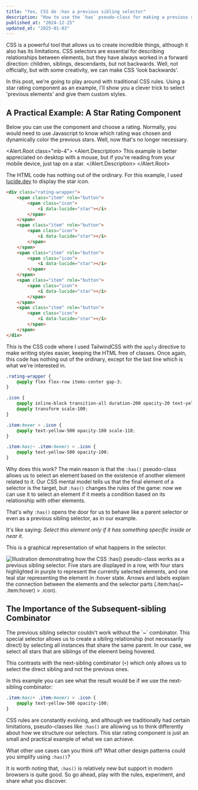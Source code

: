 ```yaml
---
title: "Yes, CSS do :has a previous sibling selector"
description: "How to use the `has` pseudo-class for making a previous sibling CSS selector"
published_at: "2024-12-25"
updated_at: "2025-01-03"
---
```


<script lang="ts">
	import { Lightbulb } from "lucide-svelte";
	import Image from '$lib/components/PostImage.svelte';
  import Rating from "$lib/components/demos/Rating.svelte";
	import RatingVariant from "$lib/components/demos/RatingVariant.svelte";
	import DemoWrapper from "$lib/components/DemoWrapper.svelte";
  import * as Alert from "$lib/components/ui/alert";
	import LLMPromptField from "$lib/components/LLMPromptTool/LLMPromptField.svelte";
</script>

<LLMPromptField text="CSS is a powerful tool that allows us to create incredible things, although it also has its limitations. CSS selectors are essential for describing relationships between elements, but they have always worked in a forward direction: children, siblings, descendants, but not backwards. Well, not officially, but with some creativity, we can make CSS 'look backwards'.">
CSS is a powerful tool that allows us to create incredible things, although it also has its limitations. CSS selectors are essential for describing relationships between elements, but they have always worked in a forward direction: children, siblings, descendants, but not backwards. Well, not officially, but with some creativity, we can make CSS 'look backwards'.

In this post, we're going to play around with traditional CSS rules. Using a star rating component as an example, I'll show you a clever trick to select 'previous elements' and give them custom styles.
</LLMPromptField>

## A Practical Example: A Star Rating Component

Below you can use the component and choose a rating. Normally, you would need to use Javascript to know which rating was chosen and dynamically color the previous stars. Well, now that's no longer necessary.

<!-- prettier-ignore -->
<Alert.Root class="mb-4">
  <Lightbulb />
  <Alert.Description>
		This example is better appreciated on desktop with a mouse, but if you're reading from your mobile device, just tap on a star.
  </Alert.Description>
</Alert.Root>

<DemoWrapper>
	<Rating />
</DemoWrapper>

The HTML code has nothing out of the ordinary. For this example, I used [lucide.dev](https://lucide.dev/) to display the star icon.

```html
<div class="rating-wrapper">
	<span class="item" role="button">
		<span class="icon">
			<i data-lucide="star"></i>
		</span>
	</span>
	<span class="item" role="button">
		<span class="icon">
			<i data-lucide="star"></i>
		</span>
	</span>
	<span class="item" role="button">
		<span class="icon">
			<i data-lucide="star"></i>
		</span>
	</span>
	<span class="item" role="button">
		<span class="icon">
			<i data-lucide="star"></i>
		</span>
	</span>
	<span class="item" role="button">
		<span class="icon">
			<i data-lucide="star"></i>
		</span>
	</span>
</div>
```

This is the CSS code where I used TailwindCSS with the `apply` directive to make writing styles easier, keeping the HTML free of classes. Once again, this code has nothing out of the ordinary, except for the last line which is what we're interested in.

```css
.rating-wrapper {
	@apply flex flex-row items-center gap-3;
}

.icon {
	@apply inline-block transition-all duration-200 opacity-20 text-yellow-500;
	@apply transform scale-100;
}

.item:hover > .icon {
	@apply text-yellow-500 opacity-100 scale-110;
}

.item:has(~ .item:hover) > .icon {
	@apply text-yellow-500 opacity-100;
}
```

Why does this work? The main reason is that the `:has()` pseudo-class allows us to select an element based on the existence of another element related to it. Our CSS mental model tells us that the final element of a selector is the target, but `:has()` changes the rules of the game: now we can use it to select an element if it meets a condition based on its relationship with other elements.

That's why `:has()` opens the door for us to behave like a parent selector or even as a previous sibling selector, as in our example.

It's like saying: _Select this element only if it has something specific inside or near it_.

This is a graphical representation of what happens in the selector.

<Image
  src="/images/12-2024/rating-demo-illustration-v3.png"
	href="/images/12-2024/rating-demo-illustration-v3.png"
  caption="How the CSS :has() pseudo-class works as a previous sibling selector"
	alt="Illustration demonstrating how the CSS :has() pseudo-class works as a previous sibling selector. Five stars are displayed in a row, with four stars highlighted in purple to represent the currently selected elements, and one teal star representing the element in :hover state. Arrows and labels explain the connection between the elements and the selector parts (.item:has(~ .item:hover) > .icon)."
/>

## The Importance of the Subsequent-sibling Combinator

<LLMPromptField text="The previous sibling selector couldn't work without the `~` combinator. This special selector allows us to create a sibling relationship (not necessarily direct) by selecting all instances that share the same parent. In our case, we select all stars that are siblings of the element being hovered.">
The previous sibling selector couldn't work without the `~` combinator. This special selector allows us to create a sibling relationship (not necessarily direct) by selecting all instances that share the same parent. In our case, we select all stars that are siblings of the element being hovered.

This contrasts with the next-sibling combinator (`+`) which only allows us to select the direct sibling and not the previous ones.
</LLMPromptField>

In this example you can see what the result would be if we use the next-sibling combinator:

```css
.item:has(+ .item:hover) > .icon {
	@apply text-yellow-500 opacity-100;
}
```

<DemoWrapper>
	<RatingVariant />
</DemoWrapper>

CSS rules are constantly evolving, and although we traditionally had certain limitations, pseudo-classes like `:has()` are allowing us to think differently about how we structure our selectors. This star rating component is just an small and practical example of what we can achieve.

What other use cases can you think of? What other design patterns could you simplify using `:has()`?

It is worth noting that, `:has()` is relatively new but support in modern browsers is quite good. So go ahead, play with the rules, experiment, and share what you discover.
